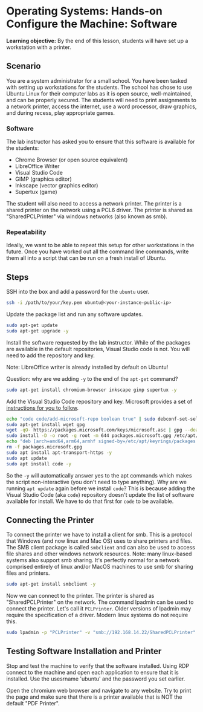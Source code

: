<h1>
  <span class="headline">Operating Systems: Hands-on</span>
  <span class="subhead">Configure the Machine: Software</span>
</h1>


**Learning objective:** By the end of this lesson, students will have set up a workstation with a printer.

## Scenario

You are a system administrator for a small school. You have been tasked with setting up workstations for the students. The school has chose to use Ubuntu Linux for their computer labs as it is open source, well-maintained, and can be properly secured. The students will need to print assignments to a network printer, access the internet, use a word processor, draw graphics, and during recess, play appropriate games. 

### Software
The lab instructor has asked you to ensure that this software is available for the students:

- Chrome Browser (or open source equivalent)
- LibreOffice Writer
- Visual Studio Code
- GIMP (graphics editor)
- Inkscape (vector graphics editor)
- Supertux (game)

The student will also need to access a network printer. The printer is a shared printer on the network using a PCL6 driver. The printer is shared as "SharedPCLPrinter" via windows networks (also known as smb).

### Repeatability

Ideally, we want to be able to repeat this setup for other workstations in the future. Once you have worked out all the command line commands, write them all into a script that can be run on a fresh install of Ubuntu.

## Steps

SSH into the box and add a password for the `ubuntu` user.

```bash
ssh -i /path/to/your/key.pem ubuntu@<your-instance-public-ip>
```

Update the package list and run any software updates.

```bash
sudo apt-get update
sudo apt-get upgrade -y
```

Install the software requested by the lab instructor. While of the packages are available in the default repositories, Visual Studio code is not. You will need to add the repository and key.

Note: LibreOffice writer is already installed by default on Ubuntu!

Question: why are we adding `-y` to the end of the `apt-get` command?

```bash
sudo apt-get install chromium-browser inkscape gimp supertux -y
```

Add the Visual Studio Code repository and key. Microsoft provides a set of [instructions for you to follow](https://code.visualstudio.com/docs/setup/linux
). 


```bash
echo "code code/add-microsoft-repo boolean true" | sudo debconf-set-selections
sudo apt-get install wget gpg
wget -qO- https://packages.microsoft.com/keys/microsoft.asc | gpg --dearmor > packages.microsoft.gpg
sudo install -D -o root -g root -m 644 packages.microsoft.gpg /etc/apt/keyrings/packages.microsoft.gpg
echo "deb [arch=amd64,arm64,armhf signed-by=/etc/apt/keyrings/packages.microsoft.gpg] https://packages.microsoft.com/repos/code stable main" |sudo tee /etc/apt/sources.list.d/vscode.list > /dev/null
rm -f packages.microsoft.gpg
sudo apt install apt-transport-https -y
sudo apt update
sudo apt install code -y
```

So the `-y` will automatically answer yes to the apt commands which makes the script non-interactive (you don't need to type anything). Why are we running `apt update` again before we install `code`? This is because adding the Visual Studio Code (aka `code`) repository doesn't update the list of software available for install. We have to do that first for `code` to be available.


## Connecting the Printer

To connect the printer we have to install a client for smb. This is a protocol that Windows (and now linux and Mac OS) uses to share printers and files. The SMB client package is called `smbclient` and can also be used to access file shares and other windows network resources. Note: many linux-based systems also support smb sharing. It's perfectly normal for a network comprised entirely of linux and/or MacOS machines to use smb for sharing files and printers.

```bash
sudo apt-get install smbclient -y
```

Now we can connect to the printer. The printer is shared as "SharedPCLPrinter" on the network. The command lpadmin can be used to connect the printer. Let's call it `PCLPrinter`. Older versions of lpadmin may require the specification of a driver. Modern linux systems do not require this.

```bash
sudo lpadmin -p "PCLPrinter" -v "smb://192.168.14.22/SharedPCLPrinter" 
```


## Testing Software Installation and Printer

Stop and test the machine to verify that the software installed. Using RDP connect to the machine and open each application to ensure that it is installed. Use the usesrname 'ubuntu' and the password you set earlier.

Open the chromium web browser and navigate to any website. Try to print the page and make sure that there is a printer available that is NOT the default "PDF Printer".
